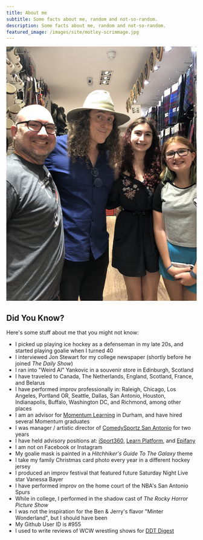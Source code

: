 ```yaml
---
title: About me
subtitle: Some facts about me, random and not-so-random.
description: Some facts about me, random and not-so-random.
featured_image: /images/site/motley-scrimmage.jpg
---
```

![](/images/site/wade-weird-al.jpg)

## Did You Know?

Here's some stuff about me that you might not know:

* I picked up playing ice hockey as a defenseman in my late 20s, and started playing goalie when I turned 40
* I interviewed Jon Stewart for my college newspaper (shortly before he joined *The Daily Show*)
* I ran into "Weird Al" Yankovic in a souvenir store in Edinburgh, Scotland
* I have traveled to Canada, The Netherlands, England, Scotland, France, and Belarus
* I have performed improv professionally in: Raleigh, Chicago, Los Angeles, Portland OR, Seattle, Dallas, San Antonio, Houston, Indianapolis, Buffalo, Washington DC, and Richmond, among other places
* I am an advisor for [Momentum Learning](https://momentumlearn.com) in Durham, and have hired several Momentum graduates
* I was manager / artistic director of [ComedySportz San Antonio](https://cszsa.com) for two years
* I have held advisory positions at: [iSport360](https://isport360.com/), [Learn Platform](https://learnplatform.com/), and [Epifany](https://www.epifany.com)
* I am not on Facebook or Instagram
* My goalie mask is painted in a *Hitchhiker's Guide To The Galaxy* theme
* I take my family Christmas card photo every year in a different hockey jersey
* I produced an improv festival that featured future Saturday Night Live star Vanessa Bayer
* I have performed improv on the home court of the NBA's San Antonio Spurs
* While in college, I performed in the shadow cast of *The Rocky Horror Picture Show*
* I was not the inspiration for the Ben & Jerry's flavor "Minter Wonderland", but I should have been
* My Github User ID is #955
* I used to write reviews of WCW wrestling shows for [DDT Digest](http://ddtdigest.com)
